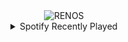 <div align="center">
<picture>
    <source media="(prefers-color-scheme: dark)" srcset="https://i.ibb.co/vQxKrDW/output-gif.gif">
    <source media="(prefers-color-scheme: light)" srcset="https://i.ibb.co/vQxKrDW/output-gif.gif">
    <img alt="RENOS" src="https://i.ibb.co/vQxKrDW/output-gif.gif">
</picture>
<details>
<summary>Spotify Recently Played</summary>
<img src="https://spotify-recently-played-readme.vercel.app/api?user=31d6d6zerc5ct6kck32na2ozsqf4&unique=1&width=400" alt="Spotify" />
</details>
</div>

<!-- Image deletion URL: https://ibb.co/k9gWrMT/20906cd76fe2e2225995a97ec8a8b263 -->